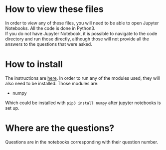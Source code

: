# How to view these files
In order to view any of these files, you will need to be able to open Jupyter Notebooks. All the code is done in Python3.<br>
If you do not have Jupyter Notebook, it is possible to navigate to the code directory and run those directly, although those will not provide all the answers to the questions that were asked.<br>
# How to install 
The instructions are [here](https://jupyter.readthedocs.io/en/latest/install.html). In order to run any of the modules used, they will also need to be installed. Those modules are: <br>
- numpy

Which could be installed with `pip3 install numpy` after jupyter notebooks is set up.
# Where are the questions?
Questions are in the notebooks corresponding with their question number.
